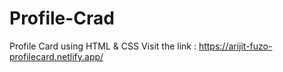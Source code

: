 # Profile-Crad
Profile Card using HTML & CSS
Visit the link :
https://arijit-fuzo-profilecard.netlify.app/
